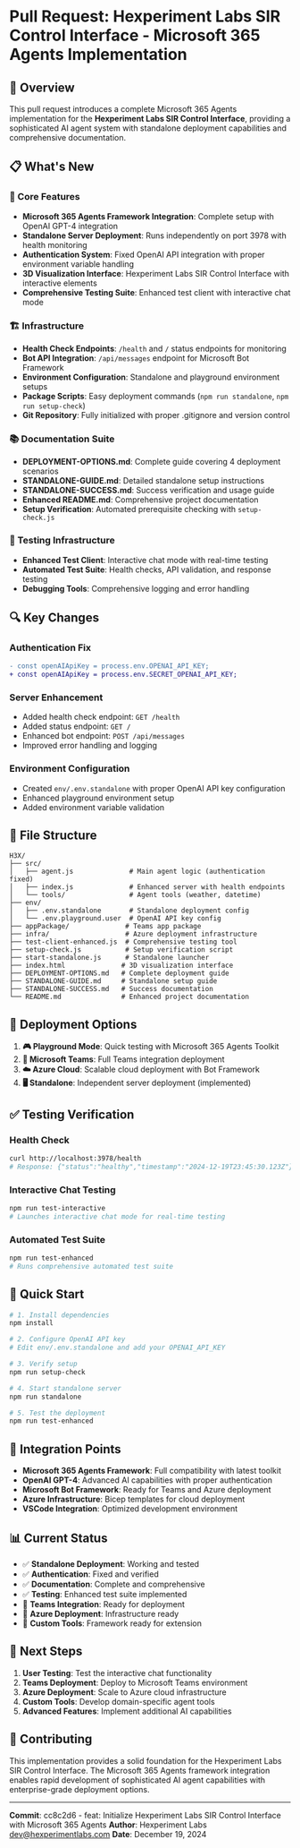 # Pull Request: Hexperiment Labs SIR Control Interface - Microsoft 365 Agents Implementation

## 🚀 Overview

This pull request introduces a complete Microsoft 365 Agents implementation for the **Hexperiment
Labs SIR Control Interface**, providing a sophisticated AI agent system with standalone deployment
capabilities and comprehensive documentation.

## 📋 What's New

### 🔧 Core Features

- **Microsoft 365 Agents Framework Integration**: Complete setup with OpenAI GPT-4 integration
- **Standalone Server Deployment**: Runs independently on port 3978 with health monitoring
- **Authentication System**: Fixed OpenAI API integration with proper environment variable handling
- **3D Visualization Interface**: Hexperiment Labs SIR Control Interface with interactive elements
- **Comprehensive Testing Suite**: Enhanced test client with interactive chat mode

### 🏗️ Infrastructure

- **Health Check Endpoints**: `/health` and `/` status endpoints for monitoring
- **Bot API Integration**: `/api/messages` endpoint for Microsoft Bot Framework
- **Environment Configuration**: Standalone and playground environment setups
- **Package Scripts**: Easy deployment commands (`npm run standalone`, `npm run setup-check`)
- **Git Repository**: Fully initialized with proper .gitignore and version control

### 📚 Documentation Suite

- **DEPLOYMENT-OPTIONS.md**: Complete guide covering 4 deployment scenarios
- **STANDALONE-GUIDE.md**: Detailed standalone setup instructions
- **STANDALONE-SUCCESS.md**: Success verification and usage guide
- **Enhanced README.md**: Comprehensive project documentation
- **Setup Verification**: Automated prerequisite checking with `setup-check.js`

### 🧪 Testing Infrastructure

- **Enhanced Test Client**: Interactive chat mode with real-time testing
- **Automated Test Suite**: Health checks, API validation, and response testing
- **Debugging Tools**: Comprehensive logging and error handling

## 🔍 Key Changes

### Authentication Fix

```diff
- const openAIApiKey = process.env.OPENAI_API_KEY;
+ const openAIApiKey = process.env.SECRET_OPENAI_API_KEY;
```

### Server Enhancement

- Added health check endpoint: `GET /health`
- Added status endpoint: `GET /`
- Enhanced bot endpoint: `POST /api/messages`
- Improved error handling and logging

### Environment Configuration

- Created `env/.env.standalone` with proper OpenAI API key configuration
- Enhanced playground environment setup
- Added environment variable validation

## 📁 File Structure

```
H3X/
├── src/
│   ├── agent.js              # Main agent logic (authentication fixed)
│   ├── index.js              # Enhanced server with health endpoints
│   └── tools/                # Agent tools (weather, datetime)
├── env/
│   ├── .env.standalone       # Standalone deployment config
│   └── .env.playground.user  # OpenAI API key config
├── appPackage/              # Teams app package
├── infra/                   # Azure deployment infrastructure
├── test-client-enhanced.js  # Comprehensive testing tool
├── setup-check.js           # Setup verification script
├── start-standalone.js      # Standalone launcher
├── index.html              # 3D visualization interface
├── DEPLOYMENT-OPTIONS.md   # Complete deployment guide
├── STANDALONE-GUIDE.md     # Standalone setup guide
├── STANDALONE-SUCCESS.md   # Success documentation
└── README.md               # Enhanced project documentation
```

## 🎯 Deployment Options

1. **🎮 Playground Mode**: Quick testing with Microsoft 365 Agents Toolkit
2. **👥 Microsoft Teams**: Full Teams integration deployment
3. **☁️ Azure Cloud**: Scalable cloud deployment with Bot Framework
4. **🖥️ Standalone**: Independent server deployment (implemented)

## ✅ Testing Verification

### Health Check

```bash
curl http://localhost:3978/health
# Response: {"status":"healthy","timestamp":"2024-12-19T23:45:30.123Z"}
```

### Interactive Chat Testing

```bash
npm run test-interactive
# Launches interactive chat mode for real-time testing
```

### Automated Test Suite

```bash
npm run test-enhanced
# Runs comprehensive automated test suite
```

## 🚀 Quick Start

```bash
# 1. Install dependencies
npm install

# 2. Configure OpenAI API key
# Edit env/.env.standalone and add your OPENAI_API_KEY

# 3. Verify setup
npm run setup-check

# 4. Start standalone server
npm run standalone

# 5. Test the deployment
npm run test-enhanced
```

## 🔗 Integration Points

- **Microsoft 365 Agents Framework**: Full compatibility with latest toolkit
- **OpenAI GPT-4**: Advanced AI capabilities with proper authentication
- **Microsoft Bot Framework**: Ready for Teams and Azure deployment
- **Azure Infrastructure**: Bicep templates for cloud deployment
- **VSCode Integration**: Optimized development environment

## 📊 Current Status

- ✅ **Standalone Deployment**: Working and tested
- ✅ **Authentication**: Fixed and verified
- ✅ **Documentation**: Complete and comprehensive
- ✅ **Testing**: Enhanced test suite implemented
- 🔄 **Teams Integration**: Ready for deployment
- 🔄 **Azure Deployment**: Infrastructure ready
- 🔄 **Custom Tools**: Framework ready for extension

## 🎯 Next Steps

1. **User Testing**: Test the interactive chat functionality
2. **Teams Deployment**: Deploy to Microsoft Teams environment
3. **Azure Deployment**: Scale to Azure cloud infrastructure
4. **Custom Tools**: Develop domain-specific agent tools
5. **Advanced Features**: Implement additional AI capabilities

## 🤝 Contributing

This implementation provides a solid foundation for the Hexperiment Labs SIR Control Interface. The
Microsoft 365 Agents framework integration enables rapid development of sophisticated AI agent
capabilities with enterprise-grade deployment options.

---

**Commit**: cc8c2d6 - feat: Initialize Hexperiment Labs SIR Control Interface with Microsoft 365
Agents **Author**: Hexperiment Labs <dev@hexperimentlabs.com> **Date**: December 19, 2024
